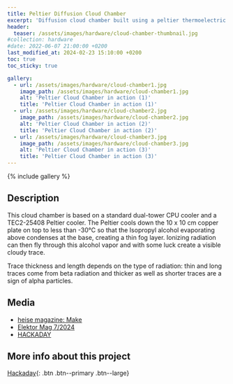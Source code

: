 ```yaml
---
title: Peltier Diffusion Cloud Chamber
excerpt: 'Diffusion cloud chamber built using a peltier thermoelectric cooler and a PC air cooler.'
header:
  teaser: /assets/images/hardware/cloud-chamber-thumbnail.jpg
#collection: hardware
#date: 2022-06-07 21:00:00 +0200
last_modified_at: 2024-02-23 15:10:00 +0200
toc: true
toc_sticky: true

gallery:
  - url: /assets/images/hardware/cloud-chamber1.jpg
    image_path: /assets/images/hardware/cloud-chamber1.jpg
    alt: 'Peltier Cloud Chamber in action (1)'
    title: 'Peltier Cloud Chamber in action (1)'
  - url: /assets/images/hardware/cloud-chamber2.jpg
    image_path: /assets/images/hardware/cloud-chamber2.jpg
    alt: 'Peltier Cloud Chamber in action (2)'
    title: 'Peltier Cloud Chamber in action (2)'
  - url: /assets/images/hardware/cloud-chamber3.jpg
    image_path: /assets/images/hardware/cloud-chamber3.jpg
    alt: 'Peltier Cloud Chamber in action (3)'
    title: 'Peltier Cloud Chamber in action (3)'
---
```


{% include gallery %}

## Description

This cloud chamber is based on a standard dual-tower CPU cooler and a TEC2-25408 Peltier cooler. The Peltier cools down the 10 x 10 cm copper plate on top to less than -30°C so that the Isopropyl alcohol evaporating above condenses at the base, creating a thin fog layer. Ionizing radiation can then fly through this alcohol vapor and with some luck create a visible cloudy trace.

Trace thickness and length depends on the type of radiation: thin and long traces come from beta radiation and thicker as well as shorter traces are a sign of alpha particles.

## Media

- [heise magazine: Make](https://www.heise.de/select/make/2024/1/2334215135301462168)
- [Elektor Mag 7/2024](https://www.elektormagazine.com/magazine/elektor-346/62907)
- [HACKADAY](https://hackaday.com/2023/08/16/building-a-peltier-powered-cloud-chamber/)

## More info about this project

[<i class="fas fa-link"></i> Hackaday](https://hackaday.io/project/192146-peltier-cloud-chamber){: .btn .btn--primary .btn--large}
